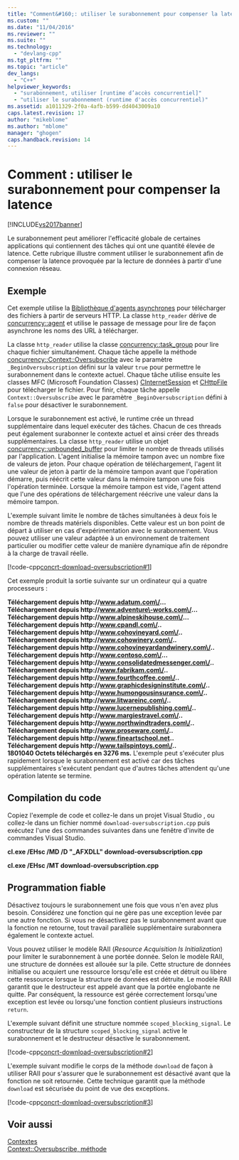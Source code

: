 ```yaml
---
title: "Comment&#160;: utiliser le surabonnement pour compenser la latence | Microsoft Docs"
ms.custom: ""
ms.date: "11/04/2016"
ms.reviewer: ""
ms.suite: ""
ms.technology: 
  - "devlang-cpp"
ms.tgt_pltfrm: ""
ms.topic: "article"
dev_langs: 
  - "C++"
helpviewer_keywords: 
  - "surabonnement, utiliser [runtime d’accès concurrentiel]"
  - "utiliser le surabonnement (runtime d'accès concurrentiel)"
ms.assetid: a1011329-2f0a-4afb-b599-dd4043009a10
caps.latest.revision: 17
author: "mikeblome"
ms.author: "mblome"
manager: "ghogen"
caps.handback.revision: 14
---
```

# Comment&#160;: utiliser le surabonnement pour compenser la latence
[!INCLUDE[vs2017banner](../../assembler/inline/includes/vs2017banner.md)]

Le surabonnement peut améliorer l'efficacité globale de certaines applications qui contiennent des tâches qui ont une quantité élevée de latence.  Cette rubrique illustre comment utiliser le surabonnement afin de compenser la latence provoquée par la lecture de données à partir d'une connexion réseau.  
  
## Exemple  
 Cet exemple utilise la [Bibliothèque d'agents asynchrones](../../parallel/concrt/asynchronous-agents-library.md) pour télécharger des fichiers à partir de serveurs HTTP.  La classe `http_reader` dérive de [concurrency::agent](../../parallel/concrt/reference/agent-class.md) et utilise le passage de message pour lire de façon asynchrone les noms des URL à télécharger.  
  
 La classe `http_reader` utilise la classe [concurrency::task\_group](../Topic/task_group%20Class.md) pour lire chaque fichier simultanément.  Chaque tâche appelle la méthode [concurrency::Context::Oversubscribe](../Topic/Context::Oversubscribe%20Method.md) avec le paramètre `_BeginOversubscription` défini sur la valeur `true` pour permettre le surabonnement dans le contexte actuel.  Chaque tâche utilise ensuite les classes MFC \(Microsoft Foundation Classes\) [CInternetSession](../../mfc/reference/cinternetsession-class.md) et [CHttpFile](../../mfc/reference/chttpfile-class.md) pour télécharger le fichier.  Pour finir, chaque tâche appelle `Context::Oversubscribe` avec le paramètre `_BeginOversubscription` défini à `false` pour désactiver le surabonnement.  
  
 Lorsque le surabonnement est activé, le runtime crée un thread supplémentaire dans lequel exécuter des tâches.  Chacun de ces threads peut également surabonner le contexte actuel et ainsi créer des threads supplémentaires.  La classe `http_reader` utilise un objet [concurrency::unbounded\_buffer](../Topic/unbounded_buffer%20Class.md) pour limiter le nombre de threads utilisés par l'application.  L'agent initialise la mémoire tampon avec un nombre fixe de valeurs de jeton.  Pour chaque opération de téléchargement, l'agent lit une valeur de jeton à partir de la mémoire tampon avant que l'opération démarre, puis réécrit cette valeur dans la mémoire tampon une fois l'opération terminée.  Lorsque la mémoire tampon est vide, l'agent attend que l'une des opérations de téléchargement réécrive une valeur dans la mémoire tampon.  
  
 L'exemple suivant limite le nombre de tâches simultanées à deux fois le nombre de threads matériels disponibles.  Cette valeur est un bon point de départ à utiliser en cas d'expérimentation avec le surabonnement.  Vous pouvez utiliser une valeur adaptée à un environnement de traitement particulier ou modifier cette valeur de manière dynamique afin de répondre à la charge de travail réelle.  
  
 [!code-cpp[concrt-download-oversubscription#1](../../parallel/concrt/codesnippet/CPP/how-to-use-oversubscription-to-offset-latency_1.cpp)]  
  
 Cet exemple produit la sortie suivante sur un ordinateur qui a quatre processeurs :  
  
  **Téléchargement depuis http:\/\/www.adatum.com\/...**  
**Téléchargement depuis http:\/\/www.adventure\-works.com\/...**  
**Téléchargement depuis http:\/\/www.alpineskihouse.com\/...**  
**Téléchargement depuis http:\/\/www.cpandl.com\/..**  
**Téléchargement depuis http:\/\/www.cohovineyard.com\/..**  
**Téléchargement depuis http:\/\/www.cohowinery.com\/..**  
**Téléchargement depuis http:\/\/www.cohovineyardandwinery.com\/..**  
**Téléchargement depuis http:\/\/www.contoso.com\/...**  
**Téléchargement depuis http:\/\/www.consolidatedmessenger.com\/..**  
**Téléchargement depuis http:\/\/www.fabrikam.com\/..**  
**Téléchargement depuis http:\/\/www.fourthcoffee.com\/..**  
**Téléchargement depuis http:\/\/www.graphicdesigninstitute.com\/..**  
**Téléchargement depuis http:\/\/www.humongousinsurance.com\/..**  
**Téléchargement depuis http:\/\/www.litwareinc.com\/..**  
**Téléchargement depuis http:\/\/www.lucernepublishing.com\/..**  
**Téléchargement depuis http:\/\/www.margiestravel.com\/..**  
**Téléchargement depuis http:\/\/www.northwindtraders.com\/..**  
**Téléchargement depuis http:\/\/www.proseware.com\/..**  
**Téléchargement depuis http:\/\/www.fineartschool.net..**  
**Téléchargement depuis http:\/\/www.tailspintoys.com\/..**  
**1801040 Octets téléchargés en 3276 ms.** L'exemple peut s'exécuter plus rapidement lorsque le surabonnement est activé car des tâches supplémentaires s'exécutent pendant que d'autres tâches attendent qu'une opération latente se termine.  
  
## Compilation du code  
 Copiez l'exemple de code et collez\-le dans un projet Visual Studio , ou collez\-le dans un fichier nommé `download-oversubscription.cpp` puis exécutez l'une des commandes suivantes dans une fenêtre d'invite de commandes Visual Studio.  
  
 **cl.exe \/EHsc \/MD \/D "\_AFXDLL" download\-oversubscription.cpp**  
  
 **cl.exe \/EHsc \/MT download\-oversubscription.cpp**  
  
## Programmation fiable  
 Désactivez toujours le surabonnement une fois que vous n'en avez plus besoin.  Considérez une fonction qui ne gère pas une exception levée par une autre fonction.  Si vous ne désactivez pas le surabonnement avant que la fonction ne retourne, tout travail parallèle supplémentaire surabonnera également le contexte actuel.  
  
 Vous pouvez utiliser le modèle RAII \(*Resource Acquisition Is Initialization*\) pour limiter le surabonnement à une portée donnée.  Selon le modèle RAII, une structure de données est allouée sur la pile.  Cette structure de données initialise ou acquiert une ressource lorsqu'elle est créée et détruit ou libère cette ressource lorsque la structure de données est détruite.  Le modèle RAII garantit que le destructeur est appelé avant que la portée englobante ne quitte.  Par conséquent, la ressource est gérée correctement lorsqu'une exception est levée ou lorsqu'une fonction contient plusieurs instructions `return`.  
  
 L'exemple suivant définit une structure nommée `scoped_blocking_signal`.  Le constructeur de la structure `scoped_blocking_signal` active le surabonnement et le destructeur désactive le surabonnement.  
  
 [!code-cpp[concrt-download-oversubscription#2](../../parallel/concrt/codesnippet/CPP/how-to-use-oversubscription-to-offset-latency_2.cpp)]  
  
 L'exemple suivant modifie le corps de la méthode `download` de façon à utiliser RAII pour s'assurer que le surabonnement est désactivé avant que la fonction ne soit retournée.  Cette technique garantit que la méthode `download` est sécurisée du point de vue des exceptions.  
  
 [!code-cpp[concrt-download-oversubscription#3](../../parallel/concrt/codesnippet/CPP/how-to-use-oversubscription-to-offset-latency_3.cpp)]  
  
## Voir aussi  
 [Contextes](../../parallel/concrt/contexts.md)   
 [Context::Oversubscribe, méthode](../Topic/Context::Oversubscribe%20Method.md)